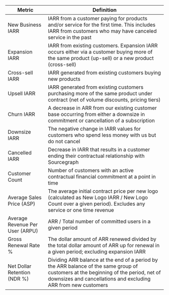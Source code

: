 | Metric                          | Definition                                                                                                                                                                                            |
| ------------------------------- | ----------------------------------------------------------------------------------------------------------------------------------------------------------------------------------------------------- |
| New Business IARR               | IARR from a customer paying for products and/or service for the first time. This includes IARR from customers who may have canceled service in the past                                               |
| Expansion IARR                  | IARR from existing customers. Expansion IARR occurs either via a customer buying more of the same product (up-sell) or a new product (cross-sell)                                                     |
| Cross-sell IARR                 | IARR generated from existing customers buying new products                                                                                                                                            |
| Upsell IARR                     | IARR generated from existing customers purchasing more of the same product under contract (net of volume discounts, pricing tiers)                                                                    |
| Churn IARR                      | A decrease in ARR from our existing customer base occurring from either a downsize in commitment or cancellation of a subscription                                                                    |
| Downsize IARR                   | The negative change in IARR values for customers who spend less money with us but do not cancel                                                                                                       |
| Cancelled IARR                  | Decrease in IARR that results in a customer ending their contractual relationship with Sourcegraph                                                                                                    |
| Customer Count                  | Number of customers with an active contractual financial commitment at a point in time                                                                                                                |
| Average Sales Price (ASP)       | The average initial contract price per new logo (calculated as New Logo IARR / New Logo Count over a given period). Excludes any service or one time revenue                                          |
| Average Revenue Per User (ARPU) | ARR / Total number of committed users in a given period                                                                                                                                               |
| Gross Renewal Rate %            | The dollar amount of ARR renewed divided by the total dollar amount of ARR up for renewal in a given period; excluding expansion IARR                                                                 |
| Net Dollar Retention (NDR %)    | Dividing ARR balance at the end of a period by the ARR balance of the same group of customers at the beginning of the period, net of downsizes and cancellations and excluding ARR from new customers |
